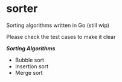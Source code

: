 # sorter
Sorting algorithms written in Go (still wip)

Please check the test cases to make it clear

***Sorting Algorithms***
- Bubble sort
- Insertion sort
- Merge sort
